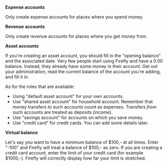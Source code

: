 **Expense accounts**

Only create expense accounts for places where you spend money.

**Revenue accounts**

Only create revenue accounts for places where you get money from.

**Asset accounts**

If you're creating an asset account, you should fill in the "opening balance" and the associated date. Very few people start using Firefly and have a 0.00 balance. Instead, they already have some money in their account. Get out your administration, read the current balance of the account you're adding, and fill it in.

As for the roles that are available:

- Using "default asset account" for your own accounts.
- Use "shared asset account" for household account. Remember that money transfers *to* such accounts count as expenses. Transfers *from* such accounts are treated as deposits (income).
- Use "savings account" for accounts on which you save money.
- Use "credit card" for credit cards. You can add some details later.

**Virtual balance**

Let's say you want to have a minimum balance of $100,- at all times. Enter "-100" and Firefly will treat a balance of $100,- as zero. If you are creating a credit card account, enter the limit of your credit card (for example $1000,-). Firefly will correctly display how far your limit is stretched.